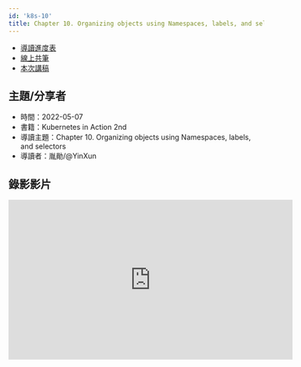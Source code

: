 ```yaml
---
id: 'k8s-10'
title: Chapter 10. Organizing objects using Namespaces, labels, and selectors
---
```


- [導讀進度表](https://docs.google.com/spreadsheets/d/1xjz22UDz_vKW92dJpnGysNCtFiSCYz_wbkHD4B1EQ-0/edit#gid=420678473)
- [線上共筆](https://hackmd.io/@ncnu-opensource/linux-study-circle/)
- [本次講稿](https://hackmd.io/@ncnu-opensource/linux-study-circle/https%3A%2F%2Fhackmd.io%2F0nz-ZNq-QFixN4G-6dqJ2A%3Fview)

## 主題/分享者

- 時間：2022-05-07
- 書籍：Kubernetes in Action 2nd
- 導讀主題：Chapter 10. Organizing objects using Namespaces, labels, and selectors
- 導讀者：胤勛/@YinXun

## 錄影影片

<iframe width="560" height="315" src="https://www.youtube.com/embed/iN3dedwzU9U" title="YouTube video player" frameborder="0" allow="accelerometer; autoplay; clipboard-write; encrypted-media; gyroscope; picture-in-picture" allowfullscreen></iframe>